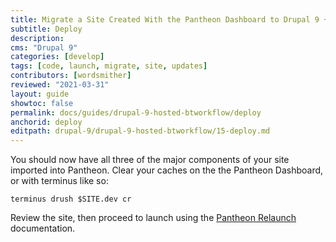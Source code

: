 ```yaml
---
title: Migrate a Site Created With the Pantheon Dashboard to Drupal 9 + Build Tools
subtitle: Deploy
description: 
cms: "Drupal 9"
categories: [develop]
tags: [code, launch, migrate, site, updates]
contributors: [wordsmither]
reviewed: "2021-03-31"
layout: guide
showtoc: false
permalink: docs/guides/drupal-9-hosted-btworkflow/deploy
anchorid: deploy
editpath: drupal-9/drupal-9-hosted-btworkflow/15-deploy.md
---
```


You should now have all three of the major components of your site imported into Pantheon. Clear your caches on the the Pantheon Dashboard, or with terminus like so:

  ```bash{promptUser: user}
  terminus drush $SITE.dev cr
  ```

Review the site, then proceed to launch using the [Pantheon Relaunch](/relaunch) documentation.
